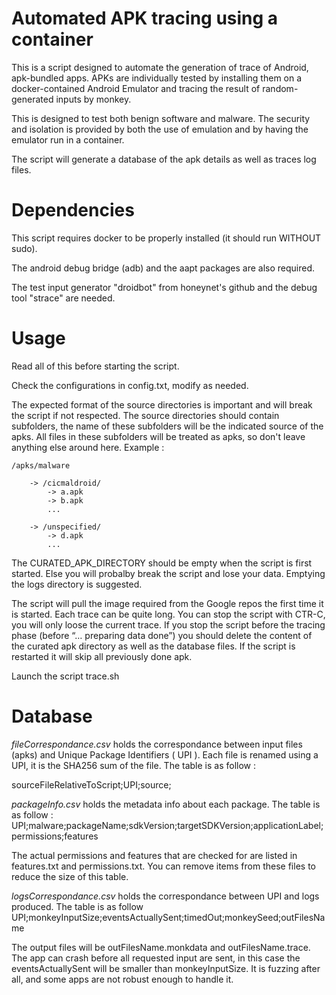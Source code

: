 # Automated APK tracing using a container

This is a script designed to automate the generation of trace of Android, apk-bundled apps. APKs are individually tested by installing them on a docker-contained Android Emulator and tracing the result of random-generated inputs by monkey.

This is designed to test both benign software and malware. The security and isolation is provided by both the use of emulation and by having the emulator run in a container.

The script will generate a database of the apk details as well as traces log files.

# Dependencies

This script requires docker to be properly installed (it should run WITHOUT sudo).

The android debug bridge (adb) and the aapt packages are also required.

The test input generator "droidbot" from honeynet's github and the debug tool "strace" are needed.

# Usage

Read all of this before starting the script.

Check the configurations in config.txt, modify as needed.

The expected format of the source directories is important and will break the script if not respected. The source directories should contain subfolders, the name of these subfolders will be the indicated source of the apks. All files in these subfolders will be treated as apks, so don't leave anything else around here.
Example :

    /apks/malware

        -> /cicmaldroid/
            -> a.apk
            -> b.apk
            ...
            
        -> /unspecified/
            -> d.apk 
            ...

The CURATED_APK_DIRECTORY should be empty when the script is first started. Else you will probalby break the script and lose your data. Emptying the logs directory is suggested. 

The script will pull the image required from the Google repos the first time it is started. Each trace can be quite long. You can stop the script  with CTR-C, you will only loose the current trace. If you stop the script before the tracing phase (before “… preparing data done”) you should delete the content of the curated apk directory as well as the database files. If the script is restarted it will skip all previously done apk.

Launch the script trace.sh


# Database

*fileCorrespondance.csv* holds the correspondance between input files (apks) and Unique Package Identifiers ( UPI ).
Each file is renamed using a UPI, it is the SHA256 sum of the file.
The table is as follow :

sourceFileRelativeToScript;UPI;source;

*packageInfo.csv* holds the metadata info about each package.
The table is as follow : 
UPI;malware;packageName;sdkVersion;targetSDKVersion;applicationLabel;permissions;features

The actual permissions and features that are checked for are listed in features.txt and permissions.txt. You can remove items from these files to reduce the size of this table.

*logsCorrespondance.csv* holds the correspondance between UPI and logs produced.
The table is as follow
UPI;monkeyInputSize;eventsActuallySent;timedOut;monkeySeed;outFilesName

The output files will be outFilesName.monkdata and outFilesName.trace.
The app can crash before all requested input are sent, in this case the eventsActuallySent will be smaller than monkeyInputSize. It is fuzzing after all, and some apps are not robust enough to handle it.